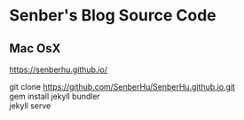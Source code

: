 # Senber's Blog Source Code
## Mac OsX
https://senberhu.github.io/

git clone https://github.com/SenberHu/SenberHu.github.io.git  
gem install jekyll bundler  
jekyll serve
